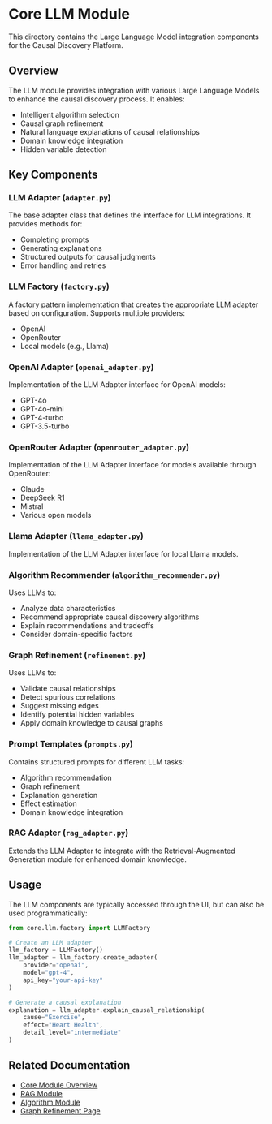 # Core LLM Module

This directory contains the Large Language Model integration components for the Causal Discovery Platform.

## Overview

The LLM module provides integration with various Large Language Models to enhance the causal discovery process. It enables:

- Intelligent algorithm selection
- Causal graph refinement
- Natural language explanations of causal relationships
- Domain knowledge integration
- Hidden variable detection

## Key Components

### LLM Adapter (`adapter.py`)

The base adapter class that defines the interface for LLM integrations. It provides methods for:

- Completing prompts
- Generating explanations
- Structured outputs for causal judgments
- Error handling and retries

### LLM Factory (`factory.py`)

A factory pattern implementation that creates the appropriate LLM adapter based on configuration. Supports multiple providers:

- OpenAI
- OpenRouter
- Local models (e.g., Llama)

### OpenAI Adapter (`openai_adapter.py`)

Implementation of the LLM Adapter interface for OpenAI models:

- GPT-4o
- GPT-4o-mini
- GPT-4-turbo
- GPT-3.5-turbo

### OpenRouter Adapter (`openrouter_adapter.py`)

Implementation of the LLM Adapter interface for models available through OpenRouter:

- Claude
- DeepSeek R1
- Mistral
- Various open models

### Llama Adapter (`llama_adapter.py`)

Implementation of the LLM Adapter interface for local Llama models.

### Algorithm Recommender (`algorithm_recommender.py`)

Uses LLMs to:

- Analyze data characteristics
- Recommend appropriate causal discovery algorithms
- Explain recommendations and tradeoffs
- Consider domain-specific factors

### Graph Refinement (`refinement.py`)

Uses LLMs to:

- Validate causal relationships
- Detect spurious correlations
- Suggest missing edges
- Identify potential hidden variables
- Apply domain knowledge to causal graphs

### Prompt Templates (`prompts.py`)

Contains structured prompts for different LLM tasks:

- Algorithm recommendation
- Graph refinement
- Explanation generation
- Effect estimation
- Domain knowledge integration

### RAG Adapter (`rag_adapter.py`)

Extends the LLM Adapter to integrate with the Retrieval-Augmented Generation module for enhanced domain knowledge.

## Usage

The LLM components are typically accessed through the UI, but can also be used programmatically:

```python
from core.llm.factory import LLMFactory

# Create an LLM adapter
llm_factory = LLMFactory()
llm_adapter = llm_factory.create_adapter(
    provider="openai",
    model="gpt-4",
    api_key="your-api-key"
)

# Generate a causal explanation
explanation = llm_adapter.explain_causal_relationship(
    cause="Exercise",
    effect="Heart Health",
    detail_level="intermediate"
)
```

## Related Documentation

- [Core Module Overview](../README.md)
- [RAG Module](../rag/README.md)
- [Algorithm Module](../algorithms/README.md)
- [Graph Refinement Page](../../app/pages/README.md)
